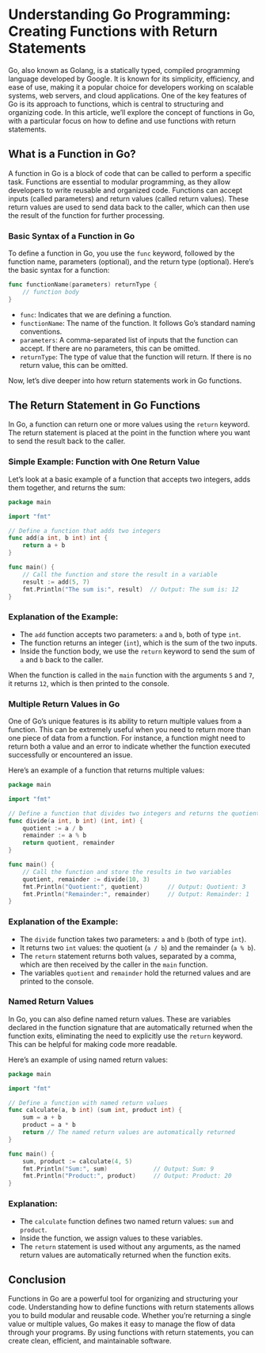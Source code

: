 # Understanding Go Programming: Creating Functions with Return Statements

Go, also known as Golang, is a statically typed, compiled programming language developed by Google. It is known for its simplicity, efficiency, and ease of use, making it a popular choice for developers working on scalable systems, web servers, and cloud applications. One of the key features of Go is its approach to functions, which is central to structuring and organizing code. In this article, we’ll explore the concept of functions in Go, with a particular focus on how to define and use functions with return statements.

## What is a Function in Go?

A function in Go is a block of code that can be called to perform a specific task. Functions are essential to modular programming, as they allow developers to write reusable and organized code. Functions can accept inputs (called parameters) and return values (called return values). These return values are used to send data back to the caller, which can then use the result of the function for further processing.

### Basic Syntax of a Function in Go

To define a function in Go, you use the `func` keyword, followed by the function name, parameters (optional), and the return type (optional). Here’s the basic syntax for a function:

```go
func functionName(parameters) returnType {
    // function body
}
```

- `func`: Indicates that we are defining a function.
- `functionName`: The name of the function. It follows Go’s standard naming conventions.
- `parameters`: A comma-separated list of inputs that the function can accept. If there are no parameters, this can be omitted.
- `returnType`: The type of value that the function will return. If there is no return value, this can be omitted.

Now, let’s dive deeper into how return statements work in Go functions.

## The Return Statement in Go Functions

In Go, a function can return one or more values using the `return` keyword. The return statement is placed at the point in the function where you want to send the result back to the caller.

### Simple Example: Function with One Return Value

Let’s look at a basic example of a function that accepts two integers, adds them together, and returns the sum:

```go
package main

import "fmt"

// Define a function that adds two integers
func add(a int, b int) int {
    return a + b
}

func main() {
    // Call the function and store the result in a variable
    result := add(5, 7)
    fmt.Println("The sum is:", result)  // Output: The sum is: 12
}
```

### Explanation of the Example:

- The `add` function accepts two parameters: `a` and `b`, both of type `int`.
- The function returns an integer (`int`), which is the sum of the two inputs.
- Inside the function body, we use the `return` keyword to send the sum of `a` and `b` back to the caller.

When the function is called in the `main` function with the arguments `5` and `7`, it returns `12`, which is then printed to the console.

### Multiple Return Values in Go

One of Go’s unique features is its ability to return multiple values from a function. This can be extremely useful when you need to return more than one piece of data from a function. For instance, a function might need to return both a value and an error to indicate whether the function executed successfully or encountered an issue.

Here’s an example of a function that returns multiple values:

```go
package main

import "fmt"

// Define a function that divides two integers and returns the quotient and the remainder
func divide(a int, b int) (int, int) {
    quotient := a / b
    remainder := a % b
    return quotient, remainder
}

func main() {
    // Call the function and store the results in two variables
    quotient, remainder := divide(10, 3)
    fmt.Println("Quotient:", quotient)       // Output: Quotient: 3
    fmt.Println("Remainder:", remainder)     // Output: Remainder: 1
}
```

### Explanation of the Example:

- The `divide` function takes two parameters: `a` and `b` (both of type `int`).
- It returns two `int` values: the quotient (`a / b`) and the remainder (`a % b`).
- The `return` statement returns both values, separated by a comma, which are then received by the caller in the `main` function.
- The variables `quotient` and `remainder` hold the returned values and are printed to the console.

### Named Return Values

In Go, you can also define named return values. These are variables declared in the function signature that are automatically returned when the function exits, eliminating the need to explicitly use the `return` keyword. This can be helpful for making code more readable.

Here’s an example of using named return values:

```go
package main

import "fmt"

// Define a function with named return values
func calculate(a, b int) (sum int, product int) {
    sum = a + b
    product = a * b
    return // The named return values are automatically returned
}

func main() {
    sum, product := calculate(4, 5)
    fmt.Println("Sum:", sum)             // Output: Sum: 9
    fmt.Println("Product:", product)     // Output: Product: 20
}
```

### Explanation:

- The `calculate` function defines two named return values: `sum` and `product`.
- Inside the function, we assign values to these variables.
- The `return` statement is used without any arguments, as the named return values are automatically returned when the function exits.

## Conclusion

Functions in Go are a powerful tool for organizing and structuring your code. Understanding how to define functions with return statements allows you to build modular and reusable code. Whether you’re returning a single value or multiple values, Go makes it easy to manage the flow of data through your programs. By using functions with return statements, you can create clean, efficient, and maintainable software.